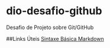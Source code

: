 # dio-desafio-github
Desafio de Projeto sobre Git/GitHub

##Links Úteis
[Sintaxe Básica Markdown](https://www.markdownguide.org/basic-syntax/)
